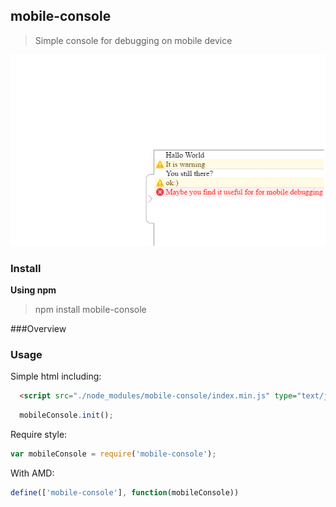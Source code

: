 ## mobile-console
>Simple console for debugging on mobile device

![mobile-console](screenshot.png)

### Install
**Using npm**
> npm install mobile-console

###Overview


### Usage

Simple html including:
```html
  <script src="./node_modules/mobile-console/index.min.js" type="text/javascript"></script>
```
```js
  mobileConsole.init();
```

Require style:
```js
var mobileConsole = require('mobile-console');
```

With AMD:
```js
define(['mobile-console'], function(mobileConsole))
```